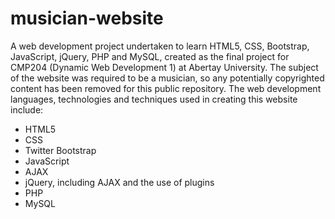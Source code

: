 # musician-website
A web development project undertaken to learn HTML5, CSS, Bootstrap, JavaScript, jQuery, PHP and MySQL, created as the final project for CMP204 (Dynamic Web Development 1) at Abertay University. The subject of the website was required to be a musician, so any potentially copyrighted content has been removed for this public repository. The web development languages, technologies and techniques used in creating this website include:

- HTML5
- CSS
- Twitter Bootstrap
- JavaScript
- AJAX
- jQuery, including AJAX and the use of plugins
- PHP
- MySQL
